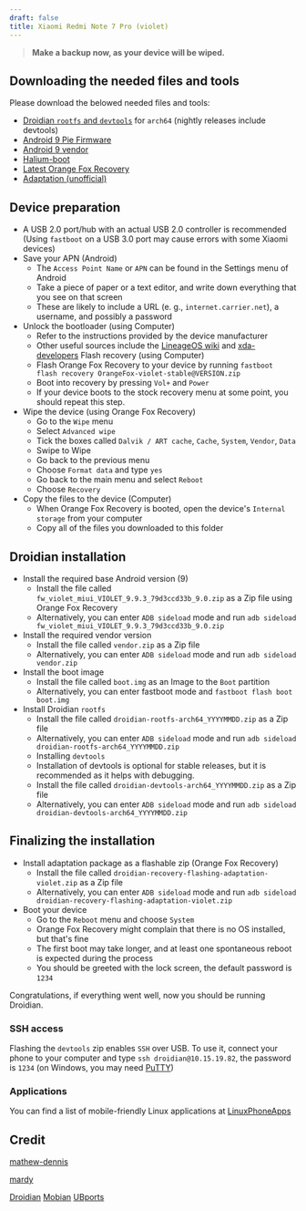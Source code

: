 ```yaml
---
draft: false
title: Xiaomi Redmi Note 7 Pro (violet)
---
```

> **Make a backup now, as your device will be wiped.**
## Downloading the needed files and tools
Please download the belowed needed files and tools:
- [Droidian `rootfs` and `devtools`](https://github.com/droidian-images/rootfs-api28gsi-all/releases) for `arch64` (nightly releases include devtools)
- [Android 9 Pie Firmware](https://xiaomifirmwareupdater.com/firmware/violet/weekly/9.9.3/)
- [Android 9 vendor](https://github.com/ubuntu-touch-violet/ubuntu-touch-violet/releases/tag/20210510)
- [Halium-boot](https://gitlab.com/mathew-dennis/xiaomi-violet/-/jobs/2428049402/artifacts/file/out/boot.img)
- [Latest Orange Fox Recovery](https://orangefox.download/device/violet)
- [Adaptation (unofficial)](https://github.com/mathew-dennis/droidian-recovery-flashing-adaptation-violet/releases/tag/v1.1)


## Device preparation
- A USB 2.0 port/hub with an actual USB 2.0 controller is recommended (Using `fastboot` on a USB 3.0 port may cause errors with some Xiaomi devices)
- Save your APN (Android)
    - The `Access Point Name` or `APN` can be found in the Settings menu of Android
    - Take a piece of paper or a text editor, and write down everything that you see on that screen
    - These are likely to include a URL (e. g., `internet.carrier.net`), a username, and possibly a password
- Unlock the bootloader (using Computer)
    - Refer to the instructions provided by the device manufacturer
    - Other useful sources include the [LineageOS wiki](https://wiki.lineageos.org/devices/) and [xda-developers](https://www.xda-developers.com/search2/)
Flash recovery (using Computer)
    - Flash Orange Fox Recovery to your device by running `fastboot flash recovery OrangeFox-violet-stable@VERSION.zip`
    - Boot into recovery by pressing `Vol+` and `Power`
    - If your device boots to the stock recovery menu at some point, you should repeat this step.
- Wipe the device (using Orange Fox Recovery)
    - Go to the `Wipe` menu
    - Select `Advanced wipe`
    - Tick the boxes called `Dalvik / ART cache`, `Cache`, `System`, `Vendor`, `Data`
    - Swipe to Wipe
    - Go back to the previous menu
    - Choose `Format data` and type `yes`
    - Go back to the main menu and select `Reboot`
    - Choose `Recovery`
- Copy the files to the device  (Computer)
    - When Orange Fox Recovery is booted, open the device's `Internal storage` from your computer
    - Copy all of the files you downloaded to this folder

## Droidian installation 
- Install the required base Android version (9)
    - Install the file called `fw_violet_miui_VIOLET_9.9.3_79d3ccd33b_9.0.zip` as a Zip file using Orange Fox Recovery
    - Alternatively, you can enter `ADB sideload` mode and run `adb sideload fw_violet_miui_VIOLET_9.9.3_79d3ccd33b_9.0.zip`
- Install the required vendor version
    - Install the file called `vendor.zip` as a Zip file
    - Alternatively, you can enter `ADB sideload` mode and run `adb sideload vendor.zip`
- Install the boot image
    - Install the file called `boot.img` as an Image to the `Boot` partition
    - Alternatively, you can enter fastboot mode and `fastboot flash boot boot.img`
- Install Droidian `rootfs`
    - Install the file called `droidian-rootfs-arch64_YYYYMMDD.zip` as a Zip file
    - Alternatively, you can enter `ADB sideload` mode and run `adb sideload droidian-rootfs-arch64_YYYYMMDD.zip`
    - Installing `devtools`
    - Installation of devtools is optional for stable releases, but it is recommended as it helps with debugging.
    - Install the file called `droidian-devtools-arch64_YYYYMMDD.zip` as a Zip file
    - Alternatively, you can enter `ADB sideload` mode and run `adb sideload droidian-devtools-arch64_YYYYMMDD.zip`

## Finalizing the installation
- Install adaptation package as a flashable zip (Orange Fox Recovery)
    - Install the file called `droidian-recovery-flashing-adaptation-violet.zip` as a Zip file
    - Alternatively, you can enter `ADB sideload` mode and run `adb sideload droidian-recovery-flashing-adaptation-violet.zip`
- Boot your device
    - Go to the `Reboot` menu and choose `System`
    - Orange Fox Recovery might complain that there is no OS installed, but that's fine
    - The first boot may take longer, and at least one spontaneous reboot is expected during the process
    - You should be greeted with the lock screen, the default password is `1234`

Congratulations, if everything went well, now you should be running Droidian.


### SSH access
Flashing the `devtools` zip enables `SSH` over USB. To use it, connect your phone to your computer and type `ssh droidian@10.15.19.82`, the password is `1234` (on Windows, you may need [PuTTY](https://www.chiark.greenend.org.uk/~sgtatham/putty/))

### Applications
You can find a list of mobile-friendly Linux applications at [LinuxPhoneApps](https://linuxphoneapps.org/)

## Credit
[mathew-dennis](https://gitlab.com/mathew-dennis)

[mardy](https://forums.ubports.com/user/mardy)

[Droidian](http://droidian.org/) [Mobian](https://mobian-project.org/) [UBports](https://ubuntu-touch.io/)



